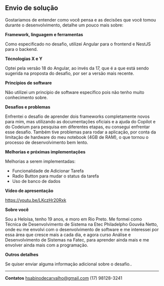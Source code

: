 ## Envio de solução

Gostariamos de entender como você pensa e as decisões que você tomou durante o desenvolvimento, detalhe um pouco mais sobre:

**Framework, linguagem e ferramentas**

Como especificado no desafio, utilizei Angular para o frontend e NestJS para o backend.

**Técnologias X e Y**

Optei pela versão 18 do Angular, ao invés da 17, que é a que está sendo sugerida na proposta do desafio, por ser a versão mais recente.

**Princípios de software**

Não utilizei um princípio de software específico pois não tenho muito conhecimento sobre.

**Desafios e problemas**

Enfrentei o desafio de aprender dois frameworks completamente novos para mim, mas utilizando as documentações oficiais e a ajuda do Copilot e do Codeium para pesquisa em diferentes etapas, eu consegui enfrentar esse desafio. Também tive problemas para rodar a aplicação, por conta da limitação de hardware do meu notebook (4GB de RAM), o que tornou o processo de desenvolvimento bem lento.

**Melhorias e próximas implementações**

Melhorias a serem implementadas:
- Funcionalidade de Adicionar Tarefa
- Radio Button para mudar o status da tarefa
- Uso de banco de dados

**Vídeo de apresentação**

https://youtu.be/LKczHr20Rxk

**Sobre você**

Sou a Heloísa, tenho 19 anos, e moro em Rio Preto. Me formei como Técnica de Desenvolvimento de Sistema na Etec Philadelpho Gouvêa Netto, onde eu me envolvi com o desenvolvimento de software e me interessei por essa área que cresce mais a cada dia, e agora curso Análise e Desenvolvimento de Sistemas na Fatec, para aprender ainda mais e me envolver ainda mais com a programação.

**Outros detalhes**

Se quiser enviar alguma informação adicional sobre o desafio..


---

**Contatos**
hsabinodecarvalho@gmail.com
(17) 98128-3241


